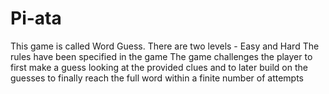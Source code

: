 # Pi-ata
This game is called Word Guess.
There are two levels - Easy and Hard
The rules have been specified in the game
The game challenges the player to first make a guess looking at the provided clues and to later build on the guesses to finally reach the full word within a finite number of attempts
